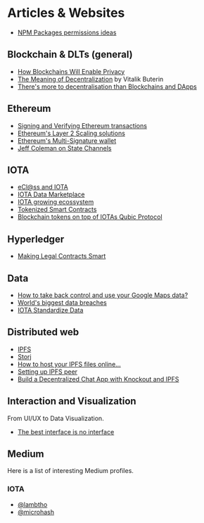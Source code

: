# Articles & Websites

- [NPM Packages permissions ideas](https://hackernoon.com/npm-package-permissions-an-idea-441a02902d9b)

## Blockchain & DLTs (general)

- [How Blockchains Will Enable Privacy](https://towardsdatascience.com/how-blockchains-will-enable-privacy-1522a846bf65)
- [The Meaning of Decentralization](https://medium.com/@VitalikButerin/the-meaning-of-decentralization-a0c92b76a274) by Vitalik Buterin
- [There's more to decentralisation than Blockchains and DApps](https://medium.com/altcoin-magazine/theres-more-to-decentralisation-than-blockchains-and-dapps-35acd2d8f3d6)

## Ethereum

- [Signing and Verifying Ethereum transactions](https://dzone.com/articles/signing-and-verifying-ethereum-signatures)
- [Ethereum's Layer 2 Scaling solutions](https://medium.com/l4-media/making-sense-of-ethereums-layer-2-scaling-solutions-state-channels-plasma-and-truebit-22cb40dcc2f4)
- [Ethereum's Multi-Signature wallet](https://medium.com/hellogold/ethereum-multi-signature-wallets-77ab926ab63b)
- [Jeff Coleman on State Channels](https://www.jeffcoleman.ca/state-channels/)

## IOTA

- [eCl@ss and IOTA](https://eclass.iota.org/)
- [IOTA Data Marketplace](https://data.iota.org)
- [IOTA growing ecossystem](https://medium.com/@CryptoBrowser/iota-experiments-forming-ecosystem-and-projects-development-and-tooling-d89a5c643de2)
- [Tokenized Smart Contracts](https://medium.com/coinmonks/tokenized-smart-contracts-e88bc06bc969)
- [Blockchain tokens on top of IOTAs Qubic Protocol](https://medium.com/@micro_hash/running-blockchain-tokens-on-top-of-iotas-qubic-protocol-dc8e14e06a85)


## Hyperledger

- [Making Legal Contracts Smart](https://www.hyperledger.org/blog/2018/01/11/making-legal-contracts-smart)

## Data

- [How to take back control and use your Google Maps data?](https://medium.com/alex-attia-blog/how-to-take-back-control-and-use-your-google-maps-data-683fb5d4043e)
- [World's biggest data breaches](https://informationisbeautiful.net/visualizations/worlds-biggest-data-breaches-hacks/)
- [IOTA Standardize Data](https://blog.iota.org/ecl-ss-and-the-iota-foundation-announce-partnership-to-standardize-internet-of-things-payments-and-db200189050f)

## Distributed web

- [IPFS](https://ipfs.io/)
- [Storj](https://storj.io/)
- [How to host your IPFS files online...](https://medium.com/ethereum-developers/how-to-host-your-ipfs-files-online-forever-f0c56b9b5398)
- [Setting up IPFS peer](https://medium.com/textileio/tutorial-setting-up-an-ipfs-peer-part-i-de48239d82e0)
- [Build a Decentralized Chat App with Knockout and IPFS](https://medium.com/textileio/build-a-decentralized-chat-app-with-knockout-and-ipfs-fccf11e8ce7b)

## Interaction and Visualization 

From UI/UX to Data Visualization.

- [The best interface is no interface](https://www.cooper.com/journal/2012/08/the-best-interface-is-no-interface)

## Medium

Here is a list of interesting Medium profiles.

### IOTA
- [@lambtho](https://medium.com/@lambtho)
- [@microhash](https://blog.iota.org/@micro_hash)
 
